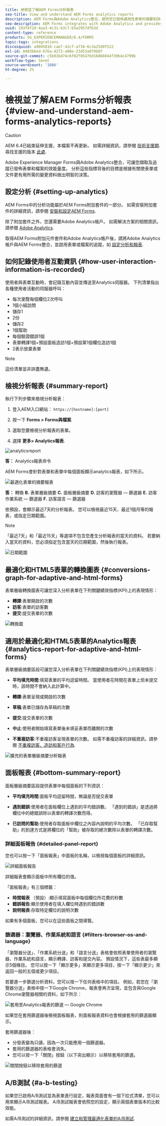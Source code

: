 ```yaml
---
title: 檢視並了解AEM Forms分析報表
seo-title: View and understand AEM Forms analytics reports
description: AEM Forms與Adobe Analytics整合，提供您已發佈適用性表單的摘要和詳細分析。
seo-description: AEM Forms integrates with Adobe Analytics and provides you summary and detailed analytics about your published adaptive forms.
uuid: 193f472d-4aa3-4c31-b3c7-b5a2957dfb3d
content-type: reference
products: SG_EXPERIENCEMANAGER/6.4/FORMS
topic-tags: integrations
discoiquuid: a9045816-cae7-42cf-a734-6c3a25d0f522
exl-id: 0483b6ed-676a-4272-a00e-23d53a979b07
source-git-commit: c5b816d74c6f02f85476d16868844f39b4c47996
workflow-type: tm+mt
source-wordcount: '1086'
ht-degree: 2%

---
```


# 檢視並了解AEM Forms分析報表 {#view-and-understand-aem-forms-analytics-reports}

>[!CAUTION]
>
>AEM 6.4已結束延伸支援，本檔案不再更新。 如需詳細資訊，請參閱 [技術支援期](https://helpx.adobe.com//tw/support/programs/eol-matrix.html). 尋找支援的版本 [此處](https://experienceleague.adobe.com/docs/).

Adobe Experience Manager Forms與Adobe Analytics整合，可讓您擷取及追蹤已發佈表單和檔案的效能量度。 分析這些指標背後的目標是根據有關使表單或文件更有用所需的變更資料做出明智的決策。

## 設定分析 {#setting-up-analytics}

AEM Forms中的分析功能屬於AEM Forms附加套件的一部分。 如需安裝附加套件的詳細資訊，請參閱 [安裝和設定AEM Forms](/help/forms/using/installing-configuring-aem-forms-osgi.md).

除了附加套件之外，您還需要Adobe Analytics帳戶。 如需解決方案的相關資訊，請參閱 [Adobe Analytics](https://www.adobe.com/solutions/digital-analytics.html).

取得AEM Forms附加元件套件和Adobe Analytics帳戶後，請將Adobe Analytics帳戶與AEM Forms整合，並啟用表單或檔案的追蹤，如 [設定分析和報表](/help/forms/using/configure-analytics-forms-documents.md).

## 如何記錄使用者互動資訊 {#how-user-interaction-information-is-recorded}

使用者與表單互動時，會記錄互動內容並傳送至Analytics伺服器。 下列清單指出各種使用者活動的伺服器呼叫：

* 每次瀏覽每個欄位2次呼叫
* 1個小組訪問
* 儲存1
* 2份
* 儲存2
* 1個幫助
* 每個驗證錯誤1個
* 表單轉譯1個+預設面板造訪1個+預設第1個欄位造訪1個
* 2表示放棄表單

>[!NOTE]
>
>這份清單並非詳盡無遺。

## 檢視分析報表 {#summary-report}

執行下列步驟來檢視分析報表：

1. 登入AEM入口網站： `https://[hostname]:[port]`
1. 按一下 **Forms > Forms與檔案**.

1. 選取您要檢視分析報表的表單。
1. 選擇 **更多> Analytics報表**.

![analyticsreport](assets/analyticsreport.png)

**答：** Analytics報表命令

AEM Forms會針對表單和表單中每個面板顯示analytics報表，如下所示。

![最適化表單的摘要報表](assets/analyticsdashboard_callout.png)

**答：** 轉換 **B.** 表單層級摘要 **C.** 面板層級摘要 **D.** 訪客的瀏覽器 — 篩選器 **E.** 訪客作業系統 — 篩選器 **F.** 訪客語言 — 篩選器

依預設，會顯示最近7天的分析報表。 您可以檢視最近15天、最近1個月等的報表，或指定日期範圍。

>[!NOTE]
>
>「最近7天」和「最近15天」等選項不包含您產生分析報表的當天的資料。 若要納入當天的資料，您必須指定包含當天的日期範圍，然後執行報表。

![日期範圍](assets/date-range.png)

## 最適化和HTML5表單的轉換圖表 {#conversions-graph-for-adaptive-and-html-forms}

表單層級轉換圖表可讓您深入分析表單在下列關鍵績效指標(KPI)上的表現情形：

* **轉譯**:表單開啟的次數
* **訪客**:表單的訪客數
* **提交**:提交表單的次數

![轉換圖](assets/conversion-graph.png)

## 適用於最適化和HTML5表單的Analytics報表 {#analytics-report-for-adaptive-and-html-forms}

表單層級摘要區段可讓您深入分析表單在下列關鍵績效指標(KPI)上的表現情形：

* **平均填充時間**:填寫表單的平均逗留時間。 當使用者花時間在表單上但未提交時，該時間不會納入此計算中。
* **轉譯**:表單呈現或開啟的次數

* **草稿**:表單已儲存為草稿的次數
* **提交**:提交表單的次數
* **中止**:使用者開始填寫表單後未填妥表單而離開的次數
* **不重複訪客**:不重複訪客呈現表單的次數。 如需不重複訪客的詳細資訊，請參閱 [不重複訪客、造訪和客戶行為](https://helpx.adobe.com/analytics/kb/unique-visitors-visitor-behavior.html).

![擴充的表單層級摘要分析報表](assets/analytics-report.png)

## 面板報表 {#bottom-summary-report}

面板層級摘要區段提供表單中每個面板的下列資訊：

* **平均填充時間**:面板平均逗留時間，無論是否提交表單

* **遇到錯誤**:使用者在面板欄位上遇到的平均錯誤數。 「遇到的錯誤」是透過將欄位中的總錯誤除以表單的轉譯次數而得。

* **已訪問的幫助**:使用者存取面板中欄位之內容內說明的平均次數。 「已存取幫助」的到達方式是將欄位的「幫助」被存取的總次數除以表單的轉譯次數。

### 詳細面板報告 {#detailed-panel-report}

您也可以按一下「面板報表」中面板的名稱，以檢視每個面板的詳細資訊。

![詳細面板報告](assets/panel-report-detailed.png)

詳細報表會顯示面板中所有欄位的值。

「面板報表」有三個標籤：

* **時間報表** （預設）:顯示填寫面板中每個欄位所花費的秒數
* **錯誤報告**:顯示使用者在填入欄位時遇到的錯誤數
* **說明報表**:存取特定欄位的說明次數

如果有多個面板，您可以在這些面板之間導覽。

### 篩選器：瀏覽器、作業系統和語言 {#filters-browser-os-and-language}

「瀏覽器分送」、「作業系統分送」和「語言分送」表格會依照表單使用者的瀏覽器、作業系統和語言，顯示轉譯、訪客和提交內容。 預設情況下，這些表最多顯示5個條目。 您可以按一下「顯示更多」來顯示更多項目，按一下「顯示更少」來返回一般的五個或更少項目。

若要進一步篩選分析資料，您可以按一下任何表格中的項目。 例如，若您在「瀏覽器分送」表格中按一下Google Chrome，報表會再次呈現，並包含與Google Chrome瀏覽器相關的資料，如下所示：

![套用至Analytics報表的篩選 — Google Chrome ](assets/filter.png)

如果您在套用篩選器後檢視面板報表，則面板報表資料也會根據套用的篩選器顯示。

套用篩選器後：

* 分發表變為只讀，因為一次只能應用一個篩選器。
* 套用的篩選器的表格會消失。
* 您可以按一下「關閉」按鈕（以下突出顯示）以移除套用的篩選。

![關閉按鈕以移除套用的篩選](assets/close-filter.png)

## A/B測試 {#a-b-testing}

如果您已啟用A/B測試並為表單進行設定，報表頁面會有一個下拉式清單，您可以用來顯示A/B測試報表。 A/B測試報表會依照您的設定，顯示兩個表單版本的比較效能。

如需A/B測試的詳細資訊，請參閱 [建立和管理最適化表單的A/B測試](/help/forms/using/ab-testing-adaptive-forms.md).
